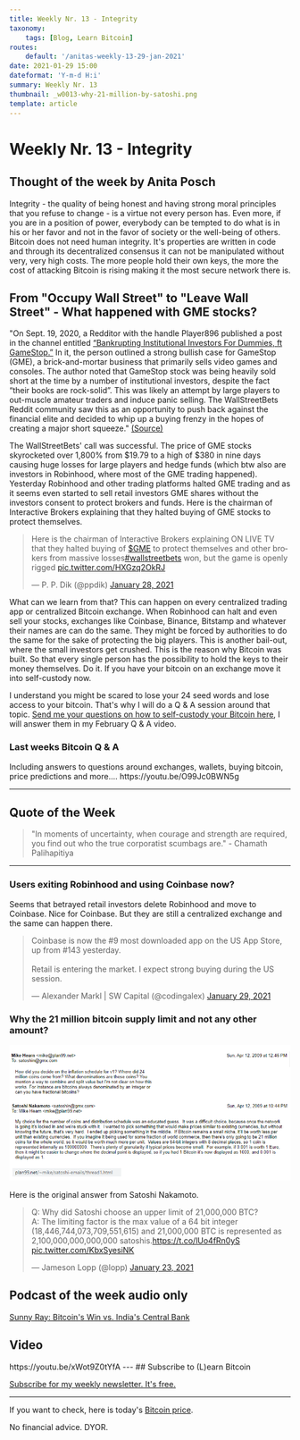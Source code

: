 ```yaml
---
title: Weekly Nr. 13 - Integrity
taxonomy:
    tags: [Blog, Learn Bitcoin]
routes:
    default: '/anitas-weekly-13-29-jan-2021'
date: 2021-01-29 15:00
dateformat: 'Y-m-d H:i'
summary: Weekly Nr. 13
thumbnail: _w0013-why-21-million-by-satoshi.png
template: article
---
```


# Weekly Nr. 13 - Integrity

<h2>Thought of the week by Anita Posch</h2>
<div class="white-box">Integrity - the quality of being honest and having strong moral principles that you refuse to change - is a virtue not every person has. Even more, if you are in a position of power, everybody can be tempted to do what is in his or her favor and not in the favor of society or the well-being of others. Bitcoin does not need human integrity. It's properties are written in code and through its decentralized consensus it can not be manipulated without very, very high costs. The more people hold their own keys, the more the cost of attacking Bitcoin is rising making it the most secure network there is.</div>

<h2>From "Occupy Wall Street" to "Leave Wall Street" - What happened with GME stocks?</h2>
"On Sept. 19, 2020,  a Redditor with the handle Player896 published a post in the channel entitled <a href="https://www.reddit.com/r/wallstreetbets/comments/ivs6dw/bankrupting_institutional_investors_for_dummies/" target="_blank" rel="noopener">“Bankrupting Institutional Investors For Dummies, ft GameStop.”</a> In it, the person outlined a strong bullish case for GameStop (GME), a brick-and-mortar business that primarily sells video games and consoles.
The author noted that GameStop stock was being heavily sold short at the time by a number of institutional investors, despite the fact “their books are rock-solid”.  This was likely an attempt by large players to out-muscle amateur traders and induce panic selling. The WallStreetBets Reddit community saw this as an opportunity to push back against the financial elite and decided to whip up a buying frenzy in the hopes of creating a major short squeeze." <a href="https://www.coindesk.com/wallstreetbets-reddit-group" target="_blank" rel="noopener">(Source)</a>

The WallStreetBets' call was successful. The price of GME stocks skyrocketed over 1,800% from $19.79 to a high of $380 in nine days causing huge losses for large players and hedge funds (which btw also are investors in Robinhood, where most of the GME trading happened). Yesterday Robinhood and other trading platforms halted GME trading and as it seems even started to sell retail investors GME shares without the investors consent to protect brokers and funds. Here is the chairman of Interactive Brokers explaining that they halted buying of GME stocks to protect themselves.

<div class="white-box"><blockquote class="twitter-tweet"><p lang="en" dir="ltr">Here is the chairman of Interactive Brokers explaining ON LIVE TV that they halted buying of <a href="https://twitter.com/search?q=%24GME&amp;src=ctag&amp;ref_src=twsrc%5Etfw">$GME</a> to protect themselves and other brokers from massive losses<a href="https://twitter.com/hashtag/wallstreetbets?src=hash&amp;ref_src=twsrc%5Etfw">#wallstreetbets</a> won, but the game is openly rigged <a href="https://t.co/HXGzq2OkRJ">pic.twitter.com/HXGzq2OkRJ</a></p>&mdash; P. P. Dik (@ppdik) <a href="https://twitter.com/ppdik/status/1354919313442914309?ref_src=twsrc%5Etfw">January 28, 2021</a></blockquote> <script async src="https://platform.twitter.com/widgets.js" charset="utf-8"></script></div>

What can we learn from that? This can happen on every centralized trading app or centralized Bitcoin exchange. When Robinhood can halt and even sell your stocks, exchanges like Coinbase, Binance, Bitstamp and whatever their names are can do the same. They might be forced by authorities to do the same for the sake of protecting the big players. This is another bail-out, where the small investors get crushed. This is the reason why Bitcoin was built. So that every single person has the possibility to hold the keys to their money themselves. Do it. If you have your bitcoin on an exchange move it into self-custody now. 

I understand you might be scared to lose your 24 seed words and lose access to your bitcoin. That's why I will do a Q & A session around that topic. <a href="https://app.sli.do/event/jxg5kpdo" target="_blank" rel="noopener">Send me your questions on how to self-custody your Bitcoin here</a>, I will answer them in my February Q & A video.

<h3>Last weeks Bitcoin Q & A</h3>
Including answers to questions around exchanges, wallets, buying bitcoin, price predictions and more....
https://youtu.be/O99Jc0BWN5g

<hr />
<h2>Quote of the Week</h2>
<blockquote>"In moments of uncertainty, when courage and strength are required, you find out who the true corporatist scumbags are." - Chamath Palihapitiya</blockquote>
<hr />

<h3>Users exiting Robinhood and using Coinbase now?</h3>
Seems that betrayed retail investors delete Robinhood and move to Coinbase. Nice for Coinbase. But they are still a centralized exchange and the same can happen there.
<div class="white-box"><blockquote class="twitter-tweet"><p lang="en" dir="ltr">Coinbase is now the #9 most downloaded app on the US App Store, up from #143 yesterday.<br><br>Retail is entering the market. I expect strong buying during the US session.</p>&mdash; Alexander Markl | SW Capital (@codingalex) <a href="https://twitter.com/codingalex/status/1355033029916450816?ref_src=twsrc%5Etfw">January 29, 2021</a></blockquote> <script async src="https://platform.twitter.com/widgets.js" charset="utf-8"></script></div>
<h3>Why the 21 million bitcoin supply limit and not any other amount?</h3>

![Why 21 million](_w0013-why-21-million-by-satoshi.png)

Here is the original answer from Satoshi Nakamoto.
<div class="white-box"><blockquote class="twitter-tweet"><p lang="en" dir="ltr">Q: Why did Satoshi choose an upper limit of 21,000,000 BTC?<br>A: The limiting factor is the max value of a 64 bit integer (18,446,744,073,709,551,615) and 21,000,000 BTC is represented as 2,100,000,000,000,000 satoshis.<a href="https://t.co/lUo4fRn0yS">https://t.co/lUo4fRn0yS</a> <a href="https://t.co/KbxSyesiNK">pic.twitter.com/KbxSyesiNK</a></p>&mdash; Jameson Lopp (@lopp) <a href="https://twitter.com/lopp/status/1352995787421216771?ref_src=twsrc%5Etfw">January 23, 2021</a></blockquote> <script async src="https://platform.twitter.com/widgets.js" charset="utf-8"></script></div>

<h2>Podcast of the week audio only</h2>
<a href="https://bitcoinundco.com/en/sunny-ray/" target="_blank" rel="noopener noreferrer">Sunny Ray: Bitcoin's Win vs. India's Central Bank</a>

<h2>Video</h2>
https://youtu.be/xWot9Z0tYfA
---
## Subscribe to (L)earn Bitcoin

[Subscribe for my weekly newsletter. It's free.](https://anita.link/weekly)

---

If you want to check, here is today's [Bitcoin price](https://www.coingecko.com/en/coins/bitcoin).

No financial advice. DYOR.